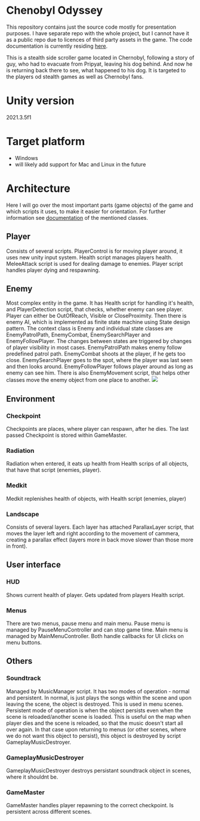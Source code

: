 # Chenobyl Odyssey
This repository contains just the source code mostly for presentation purposes. I have separate repo with the whole project, but I cannot have it 
as a public repo due to licences of third party assets in the game. The code documentation is currently residing [here](http://www.ms.mff.cuni.cz/~MARKOMI1/). 

This is a stealth side scroller game located in Chernobyl, following a story of guy, who had to evacuate from Pripyat, 
leaving his dog behind. And now he is returning back there to see, what happened to his dog. It is targeted to
the players od stealth games as well as Chernobyl fans. 

# Unity version
2021.3.5f1

# Target platform
- Windows
- will likely add support for Mac and Linux in the future

# Architecture
Here I will go over the most important parts (game objects) of the game and which scripts it uses, to make it easier for orientation. 
For further information see [documentation](http://www.ms.mff.cuni.cz/~MARKOMI1/) of the mentioned classes. 

## Player
Consists of several scripts. PlayerControl is for moving player around, it uses new unity input system. Health script manages players health. 
MeleeAttack script is used for dealing damage to enemies. Player script handles player dying and respawning. 
## Enemy
Most complex entity in the game. It has Health script for handling it's health, and PlayerDetection script, that checks, whether enemy can 
see player. Player can either be OutOfReach, Visible or CloseProximity. Then there is enemy AI, which is implemented as finite state machine using State design pattern. 
The context class is Enemy and individual state classes are EnemyPatrolPath, EnemyCombat, EnemySearchPlayer and EnemyFollowPlayer. The changes
between states are triggered by changes of player visibility in most cases. EnemyPatrolPath makes enemy follow predefined patrol path. EnemyCombat
shoots at the player, if he gets too close. EnemySearchPlayer goes to the spot, where the player was last seen and then looks around. EnemyFollowPlayer
follows player around as long as enemy can see him. There is also EnemyMovement script, that helps other classes move the enemy object from one place
to another. 
![](docs/enemyFSM.png)

## Environment
### Checkpoint
Checkpoints are places, where player can respawn, after he dies. The last passed Checkpoint is stored within GameMaster. 

### Radiation
Radiation when entered, it eats up health from Health scrips of all objects, that have that script (enemies, player). 

### Medkit
Medkit replenishes health of objects, with Health script (enemies, player)

### Landscape
Consists of several layers. Each layer has attached ParallaxLayer script, that moves the layer left and right according to the movement
of cammera, creating a parallax effect (layers more in back move slower than those more in front). 

## User interface
### HUD
Shows current health of player. Gets updated from players Health script. 
### Menus
There are two menus, pause menu and main menu. Pause menu is managed by PauseMenuController and can stop game time. Main menu is managed by MainMenuController. 
Both handle callbacks for UI clicks on menu buttons. 

## Others
### Soundtrack
Managed by MusicManager script. It has two modes of operation - normal and persistent. In normal, 
is just plays the songs within the scene and upon leaving the scene, the object is destroyed. This is used in menu scenes. 
Persistent mode of operation is when the object persists even when the scene is reloaded/another scene is loaded. 
This is useful on the map when player dies and the scene is reloaded, so that the music doesn't start all over again. In 
that case upon returning to menus (or other scenes, where we do not want this object to persist), this object is destroyed
by script GameplayMusicDestroyer. 

### GameplayMusicDestroyer
GameplayMusicDestroyer destroys persistant soundtrack object in scenes, where it shouldnt be. 

### GameMaster
GameMaster handles player repawning to the correct checkpoint. Is persistent across different scenes. 
